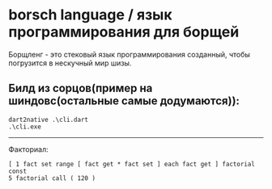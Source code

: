 # borsch language / язык программирования для борщей

Борщленг - это стековый язык программирования созданный,
чтобы погрузится в нескучный мир шизы. 

## Билд из сорцов(пример на шиндовс(остальные самые додумаются)):
```
dart2native .\cli.dart
.\cli.exe
```

--- 

Факториал:
```forth
[ 1 fact set range [ fact get * fact set ] each fact get ] factorial const
5 factorial call ( 120 )
```